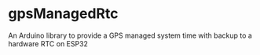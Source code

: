 # gpsManagedRtc
An Arduino library to provide a GPS managed system time with backup to a hardware RTC on ESP32
